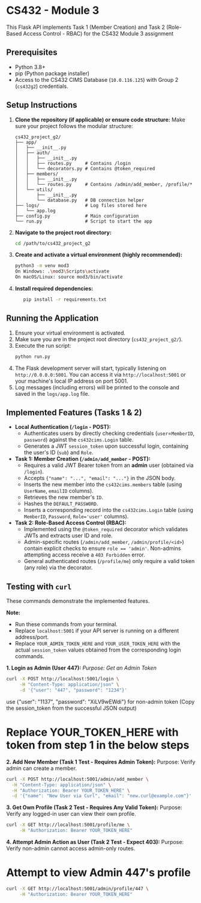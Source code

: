 # CS432 - Module 3 

This Flask API implements Task 1 (Member Creation) and Task 2 (Role-Based Access Control - RBAC) for the CS432 Module 3 assignment

## Prerequisites

*   Python 3.8+
*   pip (Python package installer)
*   Access to the CS432 CIMS Database (`10.0.116.125`) with Group 2 (`cs432g2`) credentials.

## Setup Instructions

1.  **Clone the repository (if applicable) or ensure code structure:**
    Make sure your project follows the modular structure:
    ```
    cs432_project_g2/
    ├── app/
    │   ├── __init__.py
    │   ├── auth/
    │   │   ├── __init__.py
    │   │   ├── routes.py     # Contains /login
    │   │   └── decorators.py # Contains @token_required
    │   ├── members/
    │   │   ├── __init__.py
    │   │   └── routes.py     # Contains /admin/add_member, /profile/*
    │   └── utils/
    │       ├── __init__.py
    │       └── database.py   # DB connection helper
    ├── logs/                 # Log files stored here
    │   └── app.log
    ├── config.py             # Main configuration
    └── run.py                # Script to start the app
    ```

2.  **Navigate to the project root directory:**
    ```bash
    cd /path/to/cs432_project_g2
    ```

3.  **Create and activate a virtual environment (highly recommended):**
    ```bash
    python3 -m venv mod3
    On Windows: .\mod3\Scripts\activate
    On macOS/Linux: source mod3/bin/activate
    ```

4.  **Install required dependencies:**
    ```bash
       pip install -r requirements.txt
    ```

## Running the Application

1.  Ensure your virtual environment is activated.
2.  Make sure you are in the project root directory (`cs432_project_g2/`).
3.  Execute the run script:
    ```bash
    python run.py
    ```
4.  The Flask development server will start, typically listening on `http://0.0.0.0:5001`. You can access it via `http://localhost:5001` or your machine's local IP address on port 5001.
5.  Log messages (including errors) will be printed to the console and saved in the `logs/app.log` file.

## Implemented Features (Tasks 1 & 2)

*   **Local Authentication (`/login` - POST):**
    *   Authenticates users by directly checking credentials (`user`=`MemberID`, `password`) against the `cs432cims.Login` table.
    *   Generates a JWT `session_token` upon successful login, containing the user's ID (`sub`) and `Role`.
*   **Task 1: Member Creation (`/admin/add_member` - POST):**
    *   Requires a valid JWT Bearer token from an **admin** user (obtained via `/login`).
    *   Accepts `{"name": "...", "email": "..."}` in the JSON body.
    *   Inserts the new member into the `cs432cims.members` table (using `UserName`, `emailID` columns).
    *   Retrieves the new member's `ID`.
    *   Hashes the `DEFAULT_PASSWORD`.
    *   Inserts a corresponding record into the `cs432cims.Login` table (using `MemberID`, `Password`, `Role='user'` columns).
*   **Task 2: Role-Based Access Control (RBAC):**
    *   Implemented using the `@token_required` decorator which validates JWTs and extracts user ID and role.
    *   Admin-specific routes (`/admin/add_member`, `/admin/profile/<id>`) contain explicit checks to ensure `role == 'admin'`. Non-admins attempting access receive a `403 Forbidden` error.
    *   General authenticated routes (`/profile/me`) only require a valid token (any role) via the decorator.

## Testing with `curl`

These commands demonstrate the implemented features.

**Note:**
*   Run these commands from your terminal.
*   Replace `localhost:5001` if your API server is running on a different address/port.
*   Replace `YOUR_ADMIN_TOKEN_HERE` and `YOUR_USER_TOKEN_HERE` with the actual `session_token` values obtained from the corresponding login commands.

**1. Login as Admin (User 447):**
   *Purpose: Get an Admin Token*
   ```bash
   curl -X POST http://localhost:5001/login \
        -H "Content-Type: application/json" \
        -d '{"user": "447", "password": "1234"}'
   ```
use {"user": "1137", "password": "XiLV9wEWdi"} for non-admin token
(Copy the session_token from the successful JSON output)
# Replace YOUR_TOKEN_HERE with token from step 1 in the below steps

**2. Add New Member (Task 1 Test - Requires Admin Token):**
Purpose: Verify admin can create a member.
   ```bash
curl -X POST http://localhost:5001/admin/add_member \
     -H "Content-Type: application/json" \
     -H "Authorization: Bearer YOUR_TOKEN_HERE" \
     -d '{"name": "New User via Curl", "email": "new.curl@example.com"}'
   ```

**3. Get Own Profile (Task 2 Test - Requires Any Valid Token):**
Purpose: Verify any logged-in user can view their own profile.
```bash
curl -X GET http://localhost:5001/profile/me \
     -H "Authorization: Bearer YOUR_TOKEN_HERE"
```

**4. Attempt Admin Action as User (Task 2 Test - Expect 403):**
Purpose: Verify non-admin cannot access admin-only routes.
# Attempt to view Admin 447's profile
```bash
curl -X GET http://localhost:5001/admin/profile/447 \
     -H "Authorization: Bearer YOUR_TOKEN_HERE"
```
